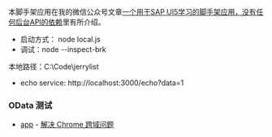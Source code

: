 本脚手架应用在我的微信公众号文章[一个用于SAP UI5学习的脚手架应用，没有任何后台API的依赖](https://mp.weixin.qq.com/s?__biz=MzI3MDE4MjM5Mg==&mid=2247490638&idx=1&sn=2d48eeb6c0004950adaa97703e648796&chksm=ead5aed9dda227cf7b42b0f5f002a2517648f941695db22ddc09afa8725e1ca7960d69f4863e&token=1803122613&lang=zh_CN#rd)里有所介绍。

* 启动方式： node local.js
* 调试：node --inspect-brk

本地路径：C:\Code\jerrylist

* echo service: http://localhost:3000/echo?data=1

### OData 测试

* [app](https://github.com/wangzixi-diablo/ui5-toolset/tree/main/odata-table) - [解决 Chrome 跨域问题](https://zhuanlan.zhihu.com/p/376910773)

